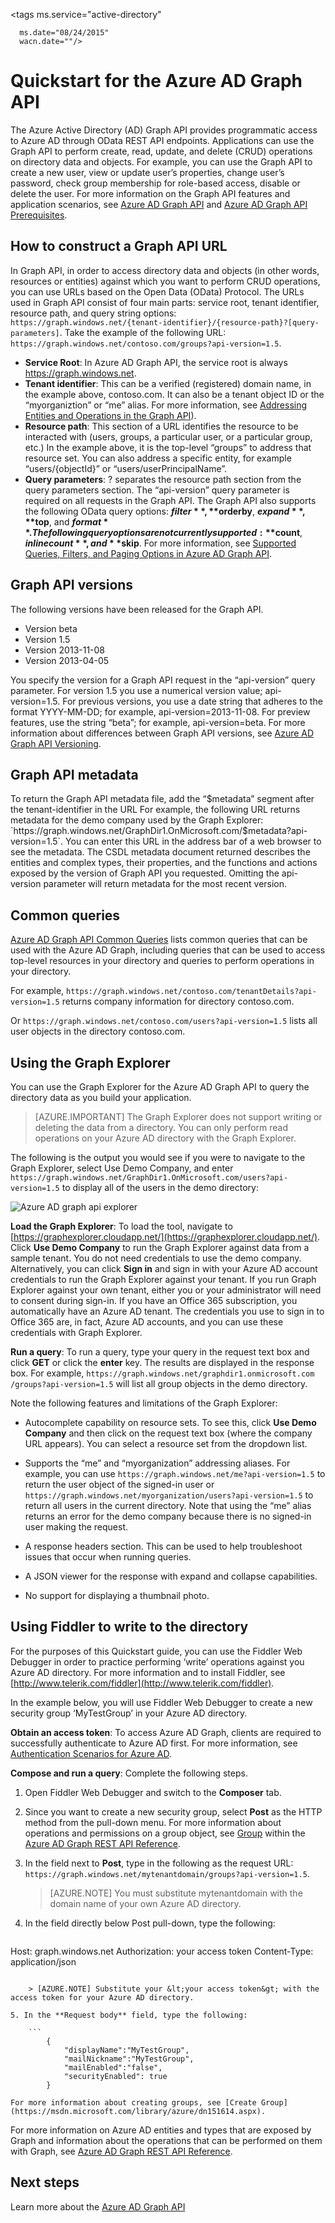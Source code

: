 <properties
   pageTitle="Quickstart for the Azure AD Graph API | Windows Aure"
   description="The Azure Active Directory Graph API provides programmatic access to Azure AD through OData REST API endpoints. Applications can use the Graph API to perform create, read, update, and delete (CRUD) operations on directory data and objects."
   services="active-directory"
   documentationCenter="n/a"
   authors="JimacoMS"
   manager="msmbaldwin"
   editor=""
   tags=""/>


   <tags
      ms.service="active-directory"

      ms.date="08/24/2015"
      wacn.date=""/>

# Quickstart for the Azure AD Graph API

The Azure Active Directory (AD) Graph API provides programmatic access to Azure AD through OData REST API endpoints. Applications can use the Graph API to perform create, read, update, and delete (CRUD) operations on directory data and objects. For example, you can use the Graph API to create a new user, view or update user’s properties, change user’s password, check group membership for role-based access, disable or delete the user. For more information on the Graph API features and application scenarios, see [Azure AD Graph API](https://msdn.microsoft.com/Library/Azure/Ad/Graph/api/api-catalog) and [Azure AD Graph API Prerequisites](https://msdn.microsoft.com/library/azure/hh974464.aspx).

## How to construct a Graph API URL

In Graph API, in order to access directory data and objects (in other words, resources or entities) against which you want to perform CRUD operations, you can use URLs based on the Open Data (OData) Protocol. The URLs used in Graph API consist of four main parts: service root, tenant identifier, resource path, and query string options: `https://graph.windows.net/{tenant-identifier}/{resource-path}?[query-parameters]`. Take the example of the following URL: `https://graph.windows.net/contoso.com/groups?api-version=1.5`.

- **Service Root**: In Azure AD Graph API, the service root is always https://graph.windows.net.
- **Tenant identifier**: This can be a verified (registered) domain name, in the example above, contoso.com. It can also be a tenant object ID or the “myorganiztion” or “me” alias. For more information, see [Addressing Entities and Operations in the Graph API](https://msdn.microsoft.com/library/azure/dn424880.aspx)).
- **Resource path**: This section of a URL identifies the resource to be interacted with (users, groups, a particular user, or a particular group, etc.) In the example above, it is the top-level “groups” to address that resource set. You can also address a specific entity, for example “users/{objectId}” or “users/userPrincipalName”.
- **Query parameters**: ? separates the resource path section from the query parameters section. The “api-version” query parameter is required on all requests in the Graph API. The Graph API also supports the following OData query options: **$filter**, **$orderby**, **$expand**, **$top**, and **$format**. The following query options are not currently supported: **$count**, **$inlinecount**, and **$skip**. For more information, see [Supported Queries, Filters, and Paging Options in Azure AD Graph API](https://msdn.microsoft.com/library/azure/dn727074.aspx).

## Graph API versions

The following versions have been released for the Graph API.

* Version beta
* Version 1.5
* Version 2013-11-08
* Version 2013-04-05

You specify the version for a Graph API request in the “api-version” query parameter. For version 1.5 you use a numerical version value; api-version=1.5. For previous versions, you use a date string that adheres to the format YYYY-MM-DD; for example, api-version=2013-11-08. For preview features, use the string “beta”; for example, api-version=beta. For more information about differences between Graph API versions, see [Azure AD Graph API Versioning](https://msdn.microsoft.com/library/azure/dn835125.aspx).

## Graph API metadata

To return the Graph API metadata file, add the “$metadata” segment after the tenant-identifier in the URL For example, the following URL returns metadata for the demo company used by the Graph Explorer: `https://graph.windows.net/GraphDir1.OnMicrosoft.com/$metadata?api-version=1.5`. You can enter this URL in the address bar of a web browser to see the metadata. The CSDL metadata document returned describes the entities and complex types, their properties, and the functions and actions exposed by the version of Graph API you requested. Omitting the api-version parameter will return metadata for the most recent version.

## Common queries

[Azure AD Graph API Common Queries](https://msdn.microsoft.com/library/azure/jj126255.aspx) lists common queries that can be used with the Azure AD Graph, including queries that can be used to access top-level resources in your directory and queries to perform operations in your directory.

For example, `https://graph.windows.net/contoso.com/tenantDetails?api-version=1.5` returns company information for directory contoso.com.

Or `https://graph.windows.net/contoso.com/users?api-version=1.5` lists all user objects in the directory contoso.com.

## Using the Graph Explorer

You can use the Graph Explorer for the Azure AD Graph API to query the directory data as you build your application.

> [AZURE.IMPORTANT] The Graph Explorer does not support writing or deleting the data from a directory. You can only perform read operations on your Azure AD directory with the Graph Explorer.

The following is the output you would see if you were to navigate to the Graph Explorer, select Use Demo Company, and enter `https://graph.windows.net/GraphDir1.OnMicrosoft.com/users?api-version=1.5` to display all of the users in the demo directory:

![Azure AD graph api explorer](./media/active-directory-graph-api-quickstart/screen_shot.jpg)

**Load the Graph Explorer**: To load the tool, navigate to [https://graphexplorer.cloudapp.net/](https://graphexplorer.cloudapp.net/). Click **Use Demo Company** to run the Graph Explorer against data from a sample tenant. You do not need credentials to use the demo company. Alternatively, you can click **Sign in** and sign in with your Azure AD account credentials to run the Graph Explorer against your tenant. If you run Graph Explorer against your own tenant, either you or your administrator will need to consent during sign-in. If you have an Office 365 subscription, you automatically have an Azure AD tenant. The credentials you use to sign in to Office 365 are, in fact, Azure AD accounts, and you can use these credentials with Graph Explorer.

**Run a query**: To run a query, type your query in the request text box and click **GET** or click the **enter** key. The results are displayed in the response box. For example, `https://graph.windows.net/graphdir1.onmicrosoft.com /groups?api-version=1.5` will list all group objects in the demo directory.

Note the following features and limitations of the Graph Explorer:
- Autocomplete capability on resource sets. To see this, click **Use Demo Company** and then click on the request text box (where the company URL appears). You can select a resource set from the dropdown list.

- Supports the “me” and “myorganization” addressing aliases. For example, you can use `https://graph.windows.net/me?api-version=1.5` to return the user object of the signed-in user or `https://graph.windows.net/myorganization/users?api-version=1.5` to return all users in the current directory. Note that using the “me” alias returns an error for the demo company because there is no signed-in user making the request.

- A response headers section. This can be used to help troubleshoot issues that occur when running queries.

- A JSON viewer for the response with expand and collapse capabilities.

- No support for displaying a thumbnail photo.

## Using Fiddler to write to the directory

For the purposes of this Quickstart guide, you can use the Fiddler Web Debugger in order to practice performing ‘write’ operations against you Azure AD directory. For more information and to install Fiddler, see [http://www.telerik.com/fiddler](http://www.telerik.com/fiddler).

In the example below, you will use Fiddler Web Debugger to create a new security group ‘MyTestGroup’ in your Azure AD directory.

**Obtain an access token**: To access Azure AD Graph, clients are required to successfully authenticate to Azure AD first. For more information, see [Authentication Scenarios for Azure AD](active-directory-authentication-scenarios).

**Compose and run a query**: Complete the following steps.

1. Open Fiddler Web Debugger and switch to the **Composer** tab.
2. Since you want to create a new security group, select **Post** as the HTTP method from the pull-down menu. For more information about operations and permissions on a group object, see [Group](https://msdn.microsoft.com/library/azure/hh974486.aspx) within the [Azure AD Graph REST API Reference](https://msdn.microsoft.com/Library/Azure/Ad/Graph/api/api-catalog).
3. In the field next to **Post**, type in the following as the request URL: `https://graph.windows.net/mytenantdomain/groups?api-version=1.5`.

    > [AZURE.NOTE] You must substitute mytenantdomain with the domain name of your own Azure AD directory.

4. In the field directly below Post pull-down, type the following:

    ```
Host: graph.windows.net
Authorization: your access token
Content-Type: application/json
```

    > [AZURE.NOTE] Substitute your &lt;your access token&gt; with the access token for your Azure AD directory.

5. In the **Request body** field, type the following:

    ```
        {
            "displayName":"MyTestGroup",
            "mailNickname":"MyTestGroup",
            "mailEnabled":"false",
            "securityEnabled": true
        }
```

    For more information about creating groups, see [Create Group](https://msdn.microsoft.com/library/azure/dn151614.aspx).

For more information on Azure AD entities and types that are exposed by Graph and information about the operations that can be performed on them with Graph, see [Azure AD Graph REST API Reference](https://msdn.microsoft.com/Library/Azure/Ad/Graph/api/api-catalog).

## Next steps

Learn more about the [Azure AD Graph API](https://msdn.microsoft.com/Library/Azure/Ad/Graph/api/api-catalog)
